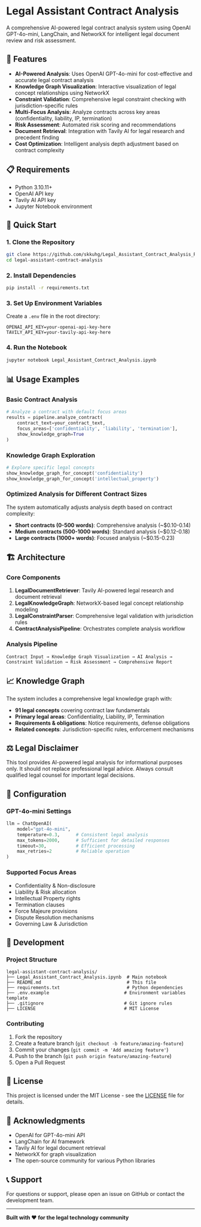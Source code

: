 # Legal Assistant Contract Analysis

A comprehensive AI-powered legal contract analysis system using OpenAI GPT-4o-mini, LangChain, and NetworkX for intelligent legal document review and risk assessment.

## 🎯 Features

- **AI-Powered Analysis**: Uses OpenAI GPT-4o-mini for cost-effective and accurate legal contract analysis
- **Knowledge Graph Visualization**: Interactive visualization of legal concept relationships using NetworkX
- **Constraint Validation**: Comprehensive legal constraint checking with jurisdiction-specific rules
- **Multi-Focus Analysis**: Analyze contracts across key areas (confidentiality, liability, IP, termination)
- **Risk Assessment**: Automated risk scoring and recommendations
- **Document Retrieval**: Integration with Tavily AI for legal research and precedent finding
- **Cost Optimization**: Intelligent analysis depth adjustment based on contract complexity

## 📋 Requirements

- Python 3.10.11+
- OpenAI API key
- Tavily AI API key
- Jupyter Notebook environment

## 🚀 Quick Start

### 1. Clone the Repository

```bash
git clone https://github.com/skkuhg/Legal_Assistant_Contract_Analysis_RAG_KG_CP_LLM_LangChain.git
cd legal-assistant-contract-analysis
```

### 2. Install Dependencies

```bash
pip install -r requirements.txt
```

### 3. Set Up Environment Variables

Create a `.env` file in the root directory:

```env
OPENAI_API_KEY=your-openai-api-key-here
TAVILY_API_KEY=your-tavily-api-key-here
```

### 4. Run the Notebook

```bash
jupyter notebook Legal_Assistant_Contract_Analysis.ipynb
```

## 📊 Usage Examples

### Basic Contract Analysis

```python
# Analyze a contract with default focus areas
results = pipeline.analyze_contract(
    contract_text=your_contract_text,
    focus_areas=['confidentiality', 'liability', 'termination'],
    show_knowledge_graph=True
)
```

### Knowledge Graph Exploration

```python
# Explore specific legal concepts
show_knowledge_graph_for_concept('confidentiality')
show_knowledge_graph_for_concept('intellectual_property')
```

### Optimized Analysis for Different Contract Sizes

The system automatically adjusts analysis depth based on contract complexity:

- **Short contracts (0-500 words)**: Comprehensive analysis (~$0.10-0.14)
- **Medium contracts (500-1000 words)**: Standard analysis (~$0.12-0.18)
- **Large contracts (1000+ words)**: Focused analysis (~$0.15-0.23)

## 🏗️ Architecture

### Core Components

1. **LegalDocumentRetriever**: Tavily AI-powered legal research and document retrieval
2. **LegalKnowledgeGraph**: NetworkX-based legal concept relationship modeling
3. **LegalConstraintParser**: Comprehensive legal validation with jurisdiction rules
4. **ContractAnalysisPipeline**: Orchestrates complete analysis workflow

### Analysis Pipeline

```
Contract Input → Knowledge Graph Visualization → AI Analysis → Constraint Validation → Risk Assessment → Comprehensive Report
```

## 📈 Knowledge Graph

The system includes a comprehensive legal knowledge graph with:

- **91 legal concepts** covering contract law fundamentals
- **Primary legal areas**: Confidentiality, Liability, IP, Termination
- **Requirements & obligations**: Notice requirements, defense obligations
- **Related concepts**: Jurisdiction-specific rules, enforcement mechanisms

## ⚖️ Legal Disclaimer

This tool provides AI-powered legal analysis for informational purposes only. It should not replace professional legal advice. Always consult qualified legal counsel for important legal decisions.

## 🔧 Configuration

### GPT-4o-mini Settings

```python
llm = ChatOpenAI(
    model="gpt-4o-mini",
    temperature=0.3,      # Consistent legal analysis
    max_tokens=2000,      # Sufficient for detailed responses
    timeout=30,           # Efficient processing
    max_retries=2         # Reliable operation
)
```

### Supported Focus Areas

- Confidentiality & Non-disclosure
- Liability & Risk allocation
- Intellectual Property rights
- Termination clauses
- Force Majeure provisions
- Dispute Resolution mechanisms
- Governing Law & Jurisdiction

## 📝 Development

### Project Structure

```
legal-assistant-contract-analysis/
├── Legal_Assistant_Contract_Analysis.ipynb  # Main notebook
├── README.md                                # This file
├── requirements.txt                         # Python dependencies
├── .env.example                            # Environment variables template
├── .gitignore                              # Git ignore rules
├── LICENSE                                 # MIT License

```

### Contributing

1. Fork the repository
2. Create a feature branch (`git checkout -b feature/amazing-feature`)
3. Commit your changes (`git commit -m 'Add amazing feature'`)
4. Push to the branch (`git push origin feature/amazing-feature`)
5. Open a Pull Request

## 📄 License

This project is licensed under the MIT License - see the [LICENSE](LICENSE) file for details.

## 🙏 Acknowledgments

- OpenAI for GPT-4o-mini API
- LangChain for AI framework
- Tavily AI for legal document retrieval
- NetworkX for graph visualization
- The open-source community for various Python libraries

## 📞 Support

For questions or support, please open an issue on GitHub or contact the development team.

---

**Built with ❤️ for the legal technology community**
